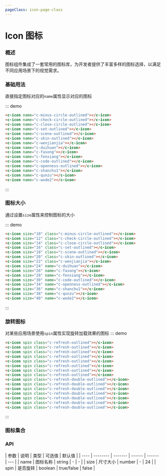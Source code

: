 ```yaml
---
pageClass: icon-page-class
---
```


# Icon 图标

### 概述

图标组件集成了一套常用的图标库，为开发者提供了丰富多样的图标选择，以满足不同应用场景下的视觉需求。


### 基础用法

直接指定图标对应的`name`属性显示对应的图标

::: demo

```html
<c-icon name="c-minus-circle-outlined"></c-icon>
<c-icon name="c-check-circle-outlined"></c-icon>
<c-icon name="c-close-circle-outlined"></c-icon>
<c-icon name="c-set-outlined"></c-icon>
<c-icon name="c-scene-outlined"></c-icon>
<c-icon name="c-skin-outlined"></c-icon>
<c-icon name="c-wenjianjia"></c-icon>
<c-icon name="c-duihuan"></c-icon>
<c-icon name="c-fasong"></c-icon>
<c-icon name="c-fenxiang"></c-icon>
<c-icon name="c-code-outlined"></c-icon>
<c-icon name="c-openness-outlined"></c-icon>
<c-icon name="c-shanchu1"></c-icon>
<c-icon name="c-qunzu"></c-icon>
<c-icon name="c-wode2"></c-icon>
```

:::

### 图标大小

通过设置`size`属性来控制图标的大小

::: demo

```html
<c-icon size="10" class="c-minus-circle-outlined"></c-icon>
<c-icon size="12" class="c-check-circle-outlined"></c-icon>
<c-icon size="14" class="c-close-circle-outlined"></c-icon>
<c-icon size="16" class="c-set-outlined"></c-icon>
<c-icon size="18" class="c-scene-outlined"></c-icon>
<c-icon size="20" class="c-skin-outlined"></c-icon>
<c-icon size="22" class="c-wenjianjia"></c-icon>
<c-icon size="24" name="c-duihuan"></c-icon>
<c-icon size="26" name="c-fasong"></c-icon>
<c-icon size="28" name="c-fenxiang"></c-icon>
<c-icon size="30" name="c-code-outlined"></c-icon>
<c-icon size="34" name="c-openness-outlined"></c-icon>
<c-icon size="36" name="c-shanchu1"></c-icon>
<c-icon size="38" name="c-qunzu"></c-icon>
<c-icon size="40" name="c-wode2"></c-icon>
```

:::

### 旋转图标

对某些应用场景使用`spin`属性实现旋转加载效果的图标
::: demo

```html
<c-icon spin class="c-refresh-outlined"></c-icon>
<c-icon spin class="c-refresh-outlined"></c-icon>
<c-icon spin class="c-refresh-outlined"></c-icon>
<c-icon spin class="c-refresh-outlined"></c-icon>
<c-icon spin class="c-refresh-outlined"></c-icon>
<c-icon spin class="c-refresh-outlined"></c-icon>
<c-icon spin class="c-refresh-outlined"></c-icon>
<c-icon spin class="c-refresh-outlined"></c-icon>
<c-icon spin class="c-refresh-double-outlined"></c-icon>
<c-icon spin class="c-refresh-double-outlined"></c-icon>
<c-icon spin class="c-refresh-double-outlined"></c-icon>
<c-icon spin class="c-refresh-double-outlined"></c-icon>
<c-icon spin class="c-refresh-double-outlined"></c-icon>
<c-icon spin class="c-refresh-double-outlined"></c-icon>
<c-icon spin class="c-refresh-double-outlined"></c-icon>
```

:::

### 图标集合

<IconList/>

### API

| 参数 | 说明     | 类型    | 可选值 | 默认值 |
| ---- | -------- | ------- | ------ | ------ | --- |
| name | 图标名称 | string  |    -    | -      |
| size | 尺寸大小 | number  |    -      |    24   |
| spin | 是否旋转 | boolean | true/false     | false  |
